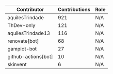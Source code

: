 | Contributor | Contributions | Role |
| ------------ | -------------- | ---- |
| aquilesTrindade | 921 | N/A |
| ThDev-only | 121 | N/A |
| aquilesTrindade13 | 116 | N/A |
| renovate[bot] | 68 | N/A |
| gampiot-bot | 27 | N/A |
| github-actions[bot] | 10 | N/A |
| skinvent | 6 | N/A |
